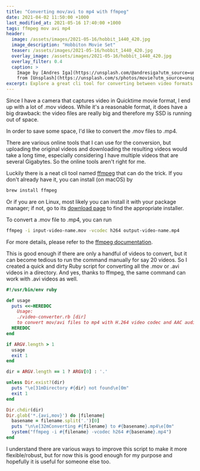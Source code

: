 ```yaml
---
title: "Converting mov/avi to mp4 with ffmpeg"
date: 2021-04-02 11:50:00 +1000
last_modified_at: 2021-05-16 17:40:00 +1000
tags: ffmpeg mov avi mp4
header:
  image: /assets/images/2021-05-16/hobbit_1440_420.jpg
  image_description: "Hobbiton Movie Set"
  teaser: /assets/images/2021-05-16/hobbit_1440_420.jpg
  overlay_image: /assets/images/2021-05-16/hobbit_1440_420.jpg
  overlay_filter: 0.4
  caption: >
    Image by [Andres Iga](https://unsplash.com/@andresiga?utm_source=unsplash&utm_medium=referral&utm_content=creditCopyText)
    from [Unsplash](https://unsplash.com/s/photos/movie?utm_source=unsplash&utm_medium=referral&utm_content=creditCopyText)
excerpt: Explore a great cli tool for converting between video formats
---
```


Since I have a camera that captures video in Quicktime movie format, I end up
with a lot of .mov videos. While it's a reasonable format, it does have a big
drawback: the video files are really big and therefore my SSD is running out of
space.

In order to save some space, I'd like to convert the .mov files to .mp4.

There are various online tools that I can use for the conversion, but uploading
the original videos and downloading the resulting videos would take a long time,
especially considering I have multiple videos that are several Gigabytes. So the
online tools aren't right for me.

Luckily there is a neat cli tool named [ffmpeg][] that can do the trick. If you
don't already have it, you can install (on macOS) by

```sh
brew install ffmpeg
```

Or if you are on Linux, most likely you can install it with your package
manager; if not, go to its [download page][] to find the appropriate installer.

To convert a .mov file to .mp4, you can run

```sh
ffmpeg -i input-video-name.mov -vcodec h264 output-video-name.mp4
```

For more details, please refer to the [ffmpeg documentation][].

This is good enough if there are only a handful of videos to convert, but it can
become tedious to run the command manually for say 20 videos. So I created a
quick and dirty Ruby script for converting all the .mov or .avi videos in a
directory. And yes, thanks to ffmpeg, the same command can work with .avi videos
as well.

```ruby
#!/usr/bin/env ruby

def usage
  puts <<~HEREDOC
    Usage:
    ./video-converter.rb [dir]
    to convert mov/avi files to mp4 with H.264 video codec and AAC audio codec"
  HEREDOC
end

if ARGV.length > 1
  usage
  exit 1
end

dir = ARGV.length == 1 ? ARGV[0] : '.'

unless Dir.exist?(dir)
  puts "\e[31mDirectory #{dir} not found\e[0m"
  exit 1
end

Dir.chdir(dir)
Dir.glob('*.{avi,mov}') do |filename|
  basename = filename.split('.')[0]
  puts "\n\e[32mConverting #{filename} to #{basename}.mp4\e[0m"
  system("ffmpeg -i #{filename} -vcodec h264 #{basename}.mp4")
end
```

I understand there are various ways to improve this script to make it more
flexible/robust, but for now this is good enough for my purpose and hopefully
it is useful for someone else too.

[download page]: https://www.ffmpeg.org/download.html
[ffmpeg]: https://www.ffmpeg.org/
[ffmpeg documentation]: https://www.ffmpeg.org/ffmpeg.html
